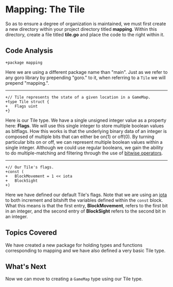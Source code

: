 # Mapping: The Tile
So as to ensure a degree of organization is maintained, we must first create a new directory within your project directory titled **mapping**. Within this directory, create a file titled **tile.go** and place the code to the right within it.

## Code Analysis

```
+package mapping
```
Here we are using a different package name than "main". Just as we refer to any goro library by prepending "goro." to it, when referring to a `Tile` we will prepend "mapping.".

---
```
+// Tile represents the state of a given location in a GameMap.
+type Tile struct {
+	Flags uint
+}
```
Here is our Tile type. We have a single unsigned integer value as a property here: **Flags**. We will use this single integer to store multiple boolean values as bitflags. How this works is that the underlying binary data of an integer is composed of multiple bits that can either be on(1) or off(0). By turning particular bits on or off, we can represent multiple boolean values within a single integer. Although we could use regular booleans, we gain the ability to do multiple-matching and filtering through the use of [bitwise operators](https://yourbasic.org/golang/bitwise-operator-cheat-sheet/).

---
```
+// Our Tile's flags.
+const (
+	BlockMovement = 1 << iota
+	BlockSight
+)
```
Here we have defined our default Tile's flags. Note that we are using an [iota](https://golang.org/ref/spec#Iota) to both increment and bitshift the variables defined within the `const` block. What this means is that the first entry, **BlockMovement**, refers to the first bit in an integer, and the second entry of **BlockSight** refers to the second bit in an integer.

## Topics Covered
We have created a new package for holding types and functions corresponding to mapping and we have also defined a very basic Tile type.

## What's Next
Now we can move to creating a `GameMap` type using our Tile type.
